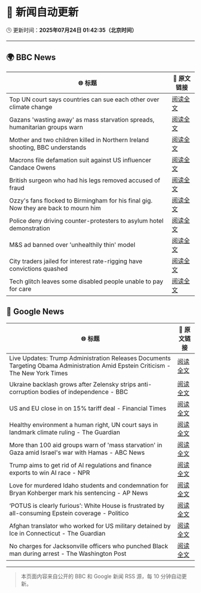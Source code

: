# 🧠 新闻自动更新

🕒 更新时间：**2025年07月24日 01:42:35（北京时间）**

---

## 🌍 BBC News

| 🌐 标题 | 🔗 原文链接 |
|--------|-------------|
| Top UN court says countries can sue each other over climate change | [阅读全文](https://www.bbc.com/news/articles/ce379k4v3pwo) |
| Gazans 'wasting away' as mass starvation spreads, humanitarian groups warn | [阅读全文](https://www.bbc.com/news/articles/ce9xkx7vnmxo) |
| Mother and two children killed in Northern Ireland shooting, BBC understands | [阅读全文](https://www.bbc.com/news/articles/cqx2537w5e2o) |
| Macrons file defamation suit against US influencer Candace Owens | [阅读全文](https://www.bbc.com/news/articles/c8739w8py4jo) |
| British surgeon who had his legs removed  accused of fraud | [阅读全文](https://www.bbc.com/news/articles/c75r21ww30vo) |
| Ozzy's fans flocked to Birmingham for his final gig. Now they are back to mourn him | [阅读全文](https://www.bbc.com/news/articles/cd971z1g7wvo) |
| Police deny driving counter-protesters to asylum hotel demonstration | [阅读全文](https://www.bbc.com/news/articles/c4g8nzn3ne9o) |
| M&S ad banned over 'unhealthily thin' model | [阅读全文](https://www.bbc.com/news/articles/cly2j1322w9o) |
| City traders jailed for interest rate-rigging have convictions quashed | [阅读全文](https://www.bbc.com/news/articles/cr5vgqr8p14o) |
| Tech glitch leaves some disabled people unable to pay for care | [阅读全文](https://www.bbc.com/news/articles/crengx473y2o) |

## 📰 Google News

| 🌐 标题 | 🔗 原文链接 |
|--------|-------------|
| Live Updates: Trump Administration Releases Documents Targeting Obama Administration Amid Epstein Criticism - The New York Times | [阅读全文](https://news.google.com/rss/articles/CBMiY0FVX3lxTE1HZlhYMGNmWUJKWkxyMGczdWdEVHBPNXYyT2JwT2ttWFZqNGdVTjNhMkZKaUxzZDVSWVA0aTBZb0FkaEcxTTBDd1E4RTJnMF91UVBUU0NBYjhjbTQ3M1c0MEl4MA?oc=5) |
| Ukraine backlash grows after Zelensky strips anti-corruption bodies of independence - BBC | [阅读全文](https://news.google.com/rss/articles/CBMiWkFVX3lxTE1vWWl5SkFwbFRsYU5lZVhFaF84NkFCeXhQY19ETEpXbXgwUDY4eXNyeDlRVjdNSE1MaEdsdi16MzIyZ3ZRUzJrRTdnUWRvTjZjVjN5RXpsSGx5UdIBX0FVX3lxTFBsOC1ROXg4TkxzNExtSWJ0VjZuNUJGYWlZbWFkWGw0dGlVZzN2TXVxQTZwVzdabE5fTVdLdFBfYlR4V3NqUzM4aTR4ZjluZ2tQR0pJYk1MQzFveURYNlJN?oc=5) |
| US and EU close in on 15% tariff deal - Financial Times | [阅读全文](https://news.google.com/rss/articles/CBMicEFVX3lxTE9uWEZYeXZubFZPM0RtczV3czg3QmF4MV8tbEg4TEgzM0k1M3FFLU9QN2RpSXNsNUxkbVlEX1lja01GTE5lUC1lTXF6Z1d1ME9qY0psSVVTSFRMa24wNm4xT2tuYUNIN1AtY0RhZkdZRm0?oc=5) |
| Healthy environment a human right, UN court says in landmark climate ruling - The Guardian | [阅读全文](https://news.google.com/rss/articles/CBMiqwFBVV95cUxPZ183ZVZlU0ltNHd2WUhhQVNZSjhhT0JIYTVKdkw0bTFZd1ZUSDVmcklUemk2VFZnNm5nT0FhdFdDNVhheDhpY21LU0ptVXpJNm9tZko0QjBENU55LS11dGhwSjBnNlZ2R2xQVS1rbzV0Tm96ZTNVWEhPRG8teFhZQ0lEYW1qMHZjN0xkblEyWGx3eU9PVDJJMm1wZ3c0LVRLbmpXUmcxX2ZNSm8?oc=5) |
| More than 100 aid groups warn of 'mass starvation' in Gaza amid Israel's war with Hamas - ABC News | [阅读全文](https://news.google.com/rss/articles/CBMipwFBVV95cUxNUUZ6MXR1bEZiaXI4SW1LNkpwMFMtVXA3blJMSGk3RXdMeXR2aGZVdzRLNVFJbVU5Nk9lM2I4NVZDR1llS1ZVT3ZSWjNqQ091LXZJNDJHMjlHMkJTZlVrT0poN2ZMZ0VFZkgzMGJmX0ZDLXIwU29UYXJCLWNBWEYyUlZBNnI5ZFRNQmNnMU95Y0R4UkF4VWtiMEJkOGxMX3F4RTV6MG1lRdIBrAFBVV95cUxOQ0d6UTFSZ1BiYU9HMTd2TlFwSzRDcjNhY0xPR1NVSE1mRElwSEU5R2dWWjhGZHowSDM0U216dlVBUkQ5OXRYMndjOUpvMHhuRXlYZEJ0YUdvd3Q2djh6ejBpZ2g2RmszZU1MLWU2QkZDYUNMT1UtRTNvMFY2ZlNfekh6LS1pU21waXhrYllNdktxc0c3VU5JMUlNcG5SU3FxaU91clV4ZFRKVGNC?oc=5) |
| Trump aims to get rid of AI regulations and finance exports to win AI race - NPR | [阅读全文](https://news.google.com/rss/articles/CBMic0FVX3lxTE9hT1lvUjN0RDlHeW9lbk96Z2hkUDkyRzNoa242U0p0ZmxURjZfaU4wdEU2aW8wbUs4aXhjMmNVZzVTZGdvMVdrbmM1VWo5WjhfeEMwVlRuZzBpN05qRk9CYzFMazhWMlNKTGl5bUhGZmdpWlU?oc=5) |
| Love for murdered Idaho students and condemnation for Bryan Kohberger mark his sentencing - AP News | [阅读全文](https://news.google.com/rss/articles/CBMirwFBVV95cUxNeTM0RmdHRlNhbUhtTkxqYVlMWUYyanZobWpMQ0w2QjZYc3hVa2ZLZm45Q25tLWQ5SzNxTEYwWVBnZGhLdnJkc0JRT1Z4dmFiTTNKd0NDS0ZDV0Vfa2x2WFJBS1NkVXNIMk1sX3o5ajE2WVhuTGZfRF81YnlCSE14WGlkX3czdVRreGQtZVVwdmtvTUpmUGlRUTdlamt1STRzVjBGOEFrVWd6WU5TWWk0?oc=5) |
| ‘POTUS is clearly furious’: White House is frustrated by all-consuming Epstein coverage - Politico | [阅读全文](https://news.google.com/rss/articles/CBMizwFBVV95cUxPUGw0ck04WG92VFlIX3NTOEJSUGxNdkNiUC1ibF9BaGFORkJocXA0cXFrckM4ZmdGT2d3ZHhRSFN0dFJsaktHQnZqbUhPVjJNaGc0cXVnVm1qRUZyWHRsSDVfOXdsN0ZOcmdnQk9pVUVmUTlqZHJ6eEdsTENMZ3NBckQ1TWhBdGRWdG05ZUpDSzE0dGdrR3JxNXRiUEhTZXBNTk1GS2Rlc0FlZTlfUUlfSWVtQldPeUxqN1otSkJFc2lxbE9yQUJISTlGS3FFa3M?oc=5) |
| Afghan translator who worked for US military detained by Ice in Connecticut - The Guardian | [阅读全文](https://news.google.com/rss/articles/CBMilAFBVV95cUxPV2RKU2xyRk5URk1HTHdPVWkwMllKb0NSX3UwcFNEVmhNQ0hjN0hIUERiWGdSeGc3M3M0MVFrcGhQeWdKNU1mSGhyNXpEblIwVWxkcDRYQ3pqTnI0OW13anhVbjc3cHlQeGtFakhnVHdsdUJRWG1jN0ZyZDRVdlc3RTZ0MmkxMnBFYVB6ckpvRElZMWhN?oc=5) |
| No charges for Jacksonville officers who punched Black man during arrest - The Washington Post | [阅读全文](https://news.google.com/rss/articles/CBMilwFBVV95cUxOZHdUaHFWUTc1UTRNZkdrQlVwZU1mMXdZMXo1QVN3WmRlYkRQNUh5c2lxR2RhTGxFNDJhaWE1ZWVSUXlaTjNoVC11MF9XU1F1VE1Rd0RaTXBjME5RRGNsemxEaGYwOFlQSGtKemFHejFDNW1ua2xhek5xM2FHU3BYWDVhbWJTOGpHMm00TWFqLS1SWmM3al80?oc=5) |

---
> 本页面内容来自公开的 BBC 和 Google 新闻 RSS 源，每 10 分钟自动更新。
